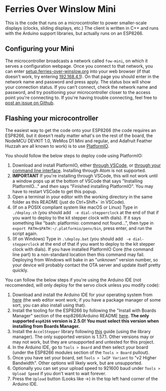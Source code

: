 # Ferries Over Winslow Mini
This is the code that runs on a microcontroller to power smaller-scale displays (clocks, sliding displays, etc.) The client is written in C++ and runs with the Arduino support libraries, but actually runs on an ESP8266.
## Configuring your Mini
The microcontroller broadcasts a network called `fow-mini`, on which it serves a configuration webpage. Once you connect to that network, you can enter [setup.ferries-over-winslow.org](http://setup.ferries-over-winslow.org) into your web browser (if that doesn't work, try entering [192.168.4.1](http://192.168.4.1)). On that page you should enter in the network name and password and press apply. The status box will show your connection status. If you can't connect, check the network name and password, and try positioning your microcontroller closer to the access point you're connecting to. If you're having trouble connecting, feel free to [post an issue on Github](https://github.com/pietroglyph/fow/issues/new).
## Flashing your microcontroller
The easiest way to get the code onto your ESP8266 (the code requires an ESP8266, but it doesn't really matter what's on the rest of the board, the NodeMCU DEVKIT 1.0, WeMos D1 Mini and regular, and Adafruit Feather Huzzah are all known to work) is to use [PlatformIO](https://platformio.org/). 

You should follow the below steps to deploy code using PlatformIO:
1. Download and install PlatformIO, either [through VSCode](https://platformio.org/platformio-ide), or [through your command line interface](https://docs.platformio.org/en/latest/installation.html#super-quick-mac-linux). Installing through Atom is not supported.
2. **IMPORTANT** If you're installing through VSCode, this will not work until a window pops up at the bottom of VSCode that says "Installing PlatformIO..." and _then_ says "Finished installing PlatformIO". You may have to restart VSCode to get this popup.
3. Open a terminal in your editor with the working directory in the same folder as this README (just do Ctrl+Shift+\` in VSCode). 
4. (If on a POSIX compliant system like macOS or Linux) Type in `./deploy.sh` (you should add ` -e dial-stepperclock` at the end of that if you want to deploy to the kit stepper clock with dials). If it says something like "bash: platformio: command not found...", then type in `export PATH=$PATH:~/.platformio/penv/bin`, press enter, and run the script again.
4. (If on Windows) Type in `.\deploy.bat` (you should add ` -e dial-stepperclock` at the end of that if you want to deploy to the kit stepper clock with dials). If you have installed PlatformIO Core (the command line part) to a non-standard location then this command may fail. Deploying from Windows will bake in an "unknown" version number, so your device will probably contact the OTA server and update itself pretty quickly.

You can follow the below steps if you're using the Arduino IDE (not reccomended, will only deploy for the servo clock unless you modify code):
1. Download and install the Arduino IDE for your operating system from [here](https://www.arduino.cc/en/Main/Software) (the web editor wont work; if you have a package manager of some sort, you can also install using that).
2. Install the tooling for the ESP8266 by following the "Install with Boards Manager" section of the esp8266/Arduino README [here](https://github.com/esp8266/Arduino#installing-with-boards-manager). **The only supported `esp8266` version is 2.5.0! You must select this version when installing from Boards Manager.**
3. Install the `AccelStepper` library following [this](https://www.arduino.cc/en/Guide/Libraries#toc3) guide (using the library manager). The only supported version is 1.57.1. Other versions may or may not work, but they are unsupported and untested for this project.
4. In the Arduino IDE, go to `Tools > Board` and then select your board (under the ESP8266 modules section of the `Tools > Board` pullout).
5. Once you have set your board, set `Tools > lwIP Variant` to "v2 Higher Bandwidth". Other options will likely work, but are unsupported.
6. Optionally you can set your upload speed to 921600 baud under `Tools > Upload Speed` if you don't want to wait forever.
7. Press the `Upload` button (Looks like ->) in the top left hand corner of the Arduino IDE.
